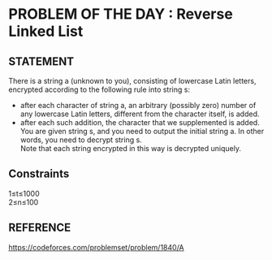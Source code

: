 # PROBLEM OF THE DAY : Reverse Linked List

## STATEMENT 
There is a string a (unknown to you), consisting of lowercase Latin letters, encrypted according to the following rule into string s:<br>

* after each character of string a, an arbitrary (possibly zero) number of any lowercase Latin letters, different from the character itself, is added.<br>
* after each such addition, the character that we supplemented is added.<br>
You are given string s, and you need to output the initial string a. In other words, you need to decrypt string s. <br>
Note that each string encrypted in this way is decrypted uniquely.

## Constraints

1≤t≤1000<br>
2≤n≤100
## REFERENCE 

https://codeforces.com/problemset/problem/1840/A